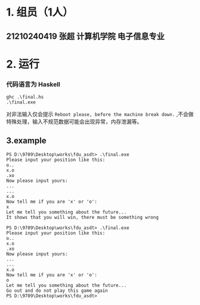 # 1. 组员（1人）

## 21210240419  张超  计算机学院  电子信息专业

# 2. 运行
### 代码语言为 Haskell
```
ghc .\final.hs
.\final.exe
```
对非法输入仅会提示 `Reboot please, before the machine break down.` ,不会做特殊处理，输入不规范数据可能会出现异常，内存泄漏等。

## 3.example

```
PS D:\9709\Desktop\works\fdu_asdt> .\final.exe
Please input your position like this:
o..
x.o
.xo
Now please input yours:
...
...
x.o
Now tell me if you are 'x' or 'o':
x
Let me tell you something about the future...
It shows that you will win, there must be something wrong
```
```
PS D:\9709\Desktop\works\fdu_asdt> .\final.exe
Please input your position like this:
o..
x.o
.xo
Now please input yours:
...
...
x.o
Now tell me if you are 'x' or 'o':
o
Let me tell you something about the future...
Go out and do not play this game again
PS D:\9709\Desktop\works\fdu_asdt> 
```
